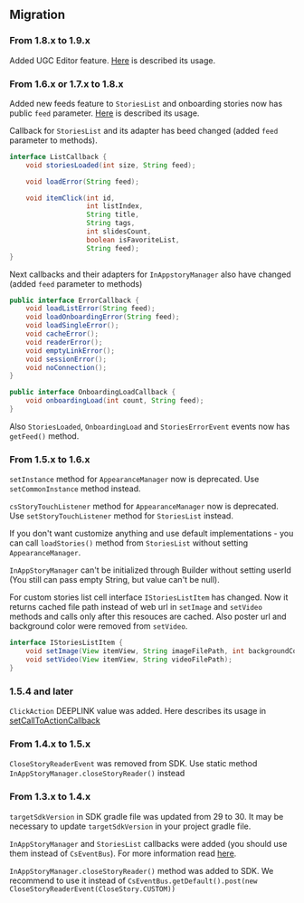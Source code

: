 ## Migration

### From 1.8.x to 1.9.x
Added UGC Editor feature. [Here](https://github.com/inappstory/ugc-android-sdk#readme) is described its usage.

### From 1.6.x or 1.7.x to 1.8.x
Added new feeds feature to `StoriesList` and onboarding stories now has public `feed` parameter. [Here](https://github.com/inappstory/android-sdk/blob/main/docs/StoriesList.md#stories-feed) is described its usage.

Callback for `StoriesList` and its adapter has beed changed (added `feed` parameter to methods). 

```java
interface ListCallback {
    void storiesLoaded(int size, String feed);

    void loadError(String feed);

    void itemClick(int id,
                   int listIndex,
                   String title,
                   String tags,
                   int slidesCount,
                   boolean isFavoriteList,
                   String feed);
}
```

Next callbacks and their adapters for `InAppstoryManager` also have changed (added `feed` parameter to methods)

```java
public interface ErrorCallback {
    void loadListError(String feed);
    void loadOnboardingError(String feed);
    void loadSingleError();
    void cacheError();
    void readerError();
    void emptyLinkError();
    void sessionError();
    void noConnection();
}

public interface OnboardingLoadCallback {
    void onboardingLoad(int count, String feed);
}
```

Also `StoriesLoaded`, `OnboardingLoad` and `StoriesErrorEvent` events now has `getFeed()` method. 

### From 1.5.x to 1.6.x

`setInstance` method for `AppearanceManager` now is deprecated. Use `setCommonInstance` method instead.

`csStoryTouchListener` method for `AppearanceManager` now is deprecated. Use `setStoryTouchListener` method for `StoriesList` instead.
 
If you don't want customize anything and use default implementations - you can call `loadStories()` method from `StoriesList` without setting `AppearanceManager`. 

`InAppStoryManager` can't be initialized through Builder without setting userId (You still can pass empty String, but value can't be null).

For custom stories list cell interface `IStoriesListItem` has changed. Now it returns cached file path instead of web url in `setImage` and `setVideo` methods and calls only after this resouces are cached.
Also poster url and background color were removed from `setVideo`.
```java
interface IStoriesListItem {
    void setImage(View itemView, String imageFilePath, int backgroundColor);
    void setVideo(View itemView, String videoFilePath);
}
```


### 1.5.4 and later
`ClickAction` DEEPLINK value was added. Here describes its usage in [setCallToActionCallback](https://github.com/inappstory/android-sdk/blob/main/docs/InAppStoryManager.md#notifications-from-stories-reader)

### From 1.4.x to 1.5.x
`CloseStoryReaderEvent` was removed from SDK. Use static method `InAppStoryManager.closeStoryReader()` instead


### From 1.3.x to 1.4.x
`targetSdkVersion` in SDK gradle file was updated from 29 to 30. It may be necessary to update `targetSdkVersion` in your project gradle file.

`InAppStoryManager` and `StoriesList` callbacks were added (you should use them instead of `CsEventBus`). For more information read [here](https://github.com/inappstory/android-sdk#inappstorymanager-callbacks).

`InAppStoryManager.closeStoryReader()` method was added to SDK. 
We recommend to use it instead of `CsEventBus.getDefault().post(new CloseStoryReaderEvent(CloseStory.CUSTOM))`
